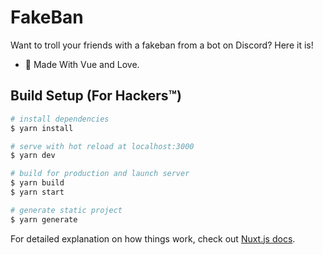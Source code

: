 # FakeBan

Want to troll your friends with a fakeban from a bot on Discord? Here it is!

- 💖 Made With Vue and Love.

## Build Setup (For Hackers:tm:)

```bash
# install dependencies
$ yarn install

# serve with hot reload at localhost:3000
$ yarn dev

# build for production and launch server
$ yarn build
$ yarn start

# generate static project
$ yarn generate
```

For detailed explanation on how things work, check out [Nuxt.js docs](https://nuxtjs.org).
